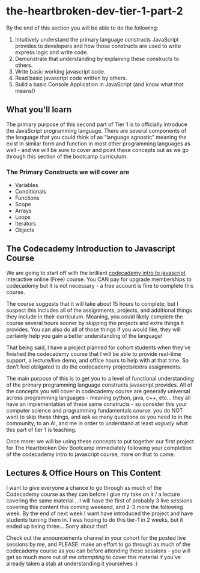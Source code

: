# the-heartbroken-dev-tier-1-part-2

By the end of this section you will be able to do the following:

1. Intuitively understand the primary language constructs JavaScript provides to developers and how those constructs are used to write express logic and write code.
2. Demonstrate that understanding by explaining these constructs to others.
3. Write basic working javascript code.
4. Read basic javascript code written by others.
5. Build a basic Console Application in JavaScript (and know what that means!)

## What you'll learn

The primary purpose of this second part of Tier 1 is to officially introduce the JavaScript programming language. There are several components of the language that you could think of as “language agnostic” meaning the exist in similar form and function in most other programming languages as well - and we will be sure to cover and point these concepts out as we go through this section of the bootcamp curriculum.

### The Primary Constructs we will cover are

- Variables
- Conditionals
- Functions
- Scope
- Arrays
- Loops
- Iterators
- Objects

## The Codecademy Introduction to Javascript Course

We are going to start off with the brilliant [codecademy intro to javascript](https://www.codecademy.com/courses/introduction-to-javascript/informationals/learn-javascript-welcome) interactive online (Free) course. You CAN pay for upgrade memberships to codecademy but it is not necessary - a free account is fine to complete this course.

The course suggests that it will take about 15 hours to complete, but I suspect this includes all of the assignments, projects, and additional things they include in their curriculum. Meaning, you could likely complete the course several hours sooner by skipping the projects and extra things it provides. You can also do all of those things if you would like, they will certainly help you gain a better understanding of the language!

That being said, I have a project planned for cohort students when they’ve finished the codecademy course that I will be able to provide real-time support, a lecture/live demo, and office hours to help with at that time. So don’t feel obligated to do the codecademy projects/extra assignments.

The main purpose of this is to get you to a level of functional understanding of the primary programming language constructs javascript provides. All of the concepts you will cover in codecademy course are generally universal across programming languages - meaning python, java, c++, etc… they all have an implementation of these same constructs - so consider this your computer science and programming fundamentals course: you do NOT want to skip these things, and ask as many questions as you need to in the community, to an AI, and me in order to understand at least _vaguely_ what this part of tier 1 is teaching.

Once more: we will be using these concepts to put together our first project for The Heartbroken Dev Bootcamp immediately following your completion of the codecademy intro to javascript course, more on that to come.

## Lectures & Office Hours on This Content

I want to give everyone a chance to go through as much of the Codecademy course as they can before I give my take on it / a lecture covering the same material… I will have the first of probably 3 live sessions covering this content this coming weekend, and 2-3 more the following week. By the end of next week I want have introduced the project and have students turning them in. I was hoping to do this tier-1 in 2 weeks, but it ended up being three… Sorry about that!

Check out the announcements channel in your cohort for the posted live sessions by me, and PLEASE: make an effort to go through as much of the codecademy course as you can before attending these sessions - you will get so much more out of me _attempting_ to cover this material if you’ve already taken a stab at understanding it yourselves :)
